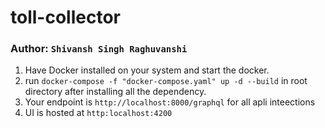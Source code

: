 # toll-collector

### Author: `Shivansh Singh Raghuvanshi`
1. Have Docker installed on your system and start the docker.
2. run `docker-compose -f "docker-compose.yaml" up -d --build` in root directory after installing all the dependency.
3. Your endpoint is `http://localhost:8000/graphql` for all apli inteections
4. UI is hosted at `http:localhost:4200`
